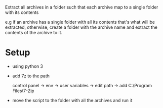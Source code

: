 Extract all archives in a folder such that each archive map to a single folder with its contents

e.g if an archive has a single folder with all its contents that's what will be extracted, otherwise, create a folder with the archive name and extract the contents of the archive to it.

# Setup 

* using python 3

* add 7z to the path

  control panel -> env -> user variables -> edit path -> add C:\Program Files\7-Zip

* move the script to the folder with all the archives and run it 

